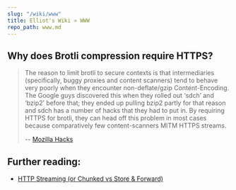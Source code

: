 ```yaml
---
slug: "/wiki/www"
title: Elliot's Wiki » WWW
repo_path: www.md
---
```


## Why does Brotli compression require HTTPS?

> The reason to limit brotli to secure contexts is that intermediaries
> (specifically, buggy proxies and content scanners) tend to behave very poorly
> when they encounter non-deflate/gzip Content-Encoding. The Google guys
> discovered this when they rolled out ‘sdch’ and ‘bzip2’ before that; they
> ended up pulling bzip2 partly for that reason and sdch has a number of hacks
> that they had to put in. By requiring HTTPS for brotli, they can head off
> this problem in most cases because comparatively few content-scanners MITM
> HTTPS streams.
>
> -- [Mozilla Hacks](https://hacks.mozilla.org/2015/11/better-than-gzip-compression-with-brotli/)

## Further reading:

* [HTTP Streaming (or Chunked vs Store & Forward)](https://gist.github.com/CMCDragonkai/6bfade6431e9ffb7fe88)
